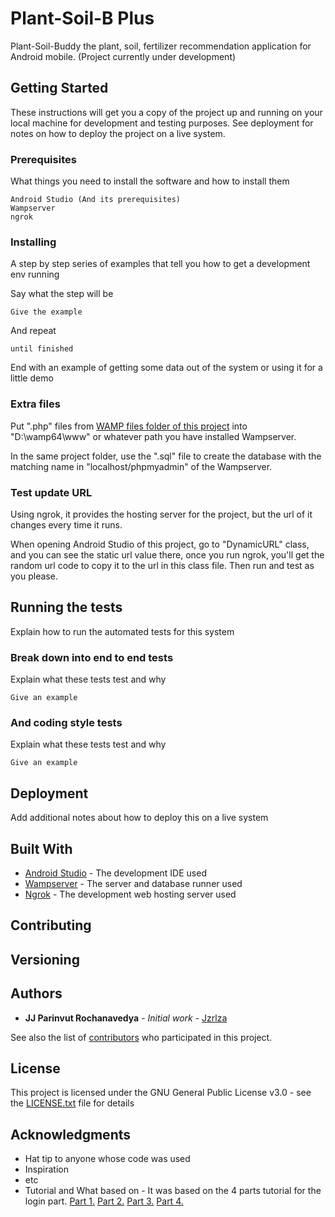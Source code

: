 # Plant-Soil-B Plus

Plant-Soil-Buddy the plant, soil, fertilizer recommendation application for Android mobile.
(Project currently under development)

## Getting Started

These instructions will get you a copy of the project up and running on your local machine for development and testing purposes. See deployment for notes on how to deploy the project on a live system.

### Prerequisites

What things you need to install the software and how to install them

```
Android Studio (And its prerequisites)
Wampserver
ngrok
```

### Installing

A step by step series of examples that tell you how to get a development env running

Say what the step will be

```
Give the example
```

And repeat

```
until finished
```

End with an example of getting some data out of the system or using it for a little demo

### Extra files

Put ".php" files from [WAMP files folder of this project](https://github.com/jzrlza/Plant-Soil-B-Plus/tree/master/WAMP%20files) into "D:\wamp64\www" or whatever path you have installed Wampserver.

In the same project folder, use the ".sql" file to create the database with the matching name in "localhost/phpmyadmin" of the Wampserver.

### Test update URL

Using ngrok, it provides the hosting server for the project, but the url of it changes every time it runs.

When opening Android Studio of this project, go to "DynamicURL" class, and you can see the static url value there, once you run ngrok, you'll get the random url code to copy it to the url in this class file. Then run and test as you please.



## Running the tests

Explain how to run the automated tests for this system

### Break down into end to end tests

Explain what these tests test and why

```
Give an example
```

### And coding style tests

Explain what these tests test and why

```
Give an example
```

## Deployment

Add additional notes about how to deploy this on a live system

## Built With

* [Android Studio](https://developer.android.com/studio) - The development IDE used
* [Wampserver](https://developer.android.com/studio) - The server and database runner used
* [Ngrok](https://developer.android.com/studio) - The development web hosting server used

## Contributing


## Versioning


## Authors

* **JJ Parinvut Rochanavedya** - *Initial work* - [Jzrlza](https://github.com/jzrlza)

See also the list of [contributors](https://github.com/jzrlza/Plant-Soil-B-Plus/graphs/contributors) who participated in this project.

## License

This project is licensed under the GNU General Public License v3.0 - see the [LICENSE.txt](LICENSE.txt) file for details

## Acknowledgments

* Hat tip to anyone whose code was used
* Inspiration
* etc
* Tutorial and What based on - It was based on the 4 parts tutorial for the login part. [Part 1.](https://www.youtube.com/watch?v=HK515-8-Q_w) [Part 2.](https://www.youtube.com/watch?v=eldh8l8yPew) [Part 3.](https://www.youtube.com/watch?v=UqY4DY2rHOs) [Part 4.](https://www.youtube.com/watch?v=age2l7Rrwtc)

